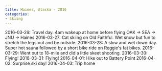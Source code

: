 ```yaml
---
title: Haines, Alaska - 2016
categories:
- Skiing
---
```


2016-03-26: Travel day. 4am wakeup at home before flying OAK -> SEA -> JNU -> Haines
2016-03-27: Cat skiing on Old Faithful. Wet snow but fun to stretch the legs out and be outside.
2016-03-28: A slow and wet down day. Super hot sauna followed by a short bike ride on Reggie's fat bikes.
2016-03-29: Went out to 18-mile and did a little skeet shooting.
2016-03-30: Flying!
2016-03-31: Flying!
2016-04-01: Hike out to Battery Point
2016-04-02: Surprise ski day!
2016-04-03: Trip home
